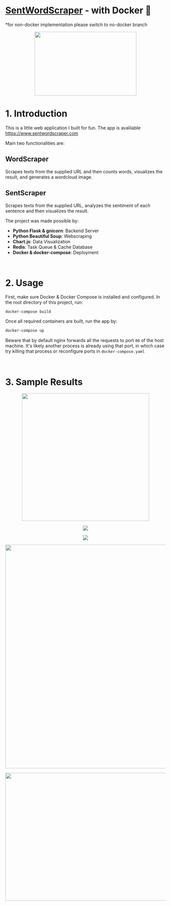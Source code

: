 # [SentWordScraper](https://www.sentwordscraper.com) - with Docker 🐋
*for non-docker implementation please switch to no-docker branch

<p align="center">
  <img width="320" height="200" src="/app/static/images/logo.png">
</p>

# 1. Introduction

This is a little web application I built for fun.
The app is avalilable https://www.sentwordscraper.com

Main two functionalities are:
## WordScraper
Scrapes texts from the supplied URL and then counts words, visualizes the result, and generates a wordcloud image.
## SentScraper
Scrapes texts from the supplied URL, analyzes the sentiment of each sentence and then visualizes the result.


The project was made possible by:
- **Python Flask & gnicorn**: Backend Server
- **Python Beautiful Soup**: Webscraping
- **Chart.js**: Data Visualization
- **Redis**: Task Queue & Cache Database
- **Docker & docker-compose**: Deployment

<br>

# 2. Usage

First, make sure Docker & Docker Compose is installed and configured.
In the root directory of this project, run:
```bashli1872-187.members.linode.com/
docker-compose build
```

Once all required containers are built, run the app by:
```bash
docker-compose up
```
Beware that by default nginx forwards all the requests to port ```80``` of the host machine.
It's likely another process is already using that port, in which case try killing that process or reconfigure ports in ```docker-compose.yaml```

<br>

# 3. Sample Results

<p align="center">
  <img style="width:400px; height:auto;"src="/app/static/images/demo_imgs/sent_header_piechart.png">
</p>

<p align="center">
  <img src="/app/static/images/demo_imgs/sent_top_10.png">
</p><p align="center">
  <img src="/app/static/images/demo_imgs/sent_worst_10.png">
</p>

<p align="center">
  <img width="600" height="700" src="/app/static/images/demo_imgs/wc_example.png">
</p>

<p align="center">
  <img width="600" height="400" src="/app/static/images/demo_imgs/wc_barchart.png">
</p>
